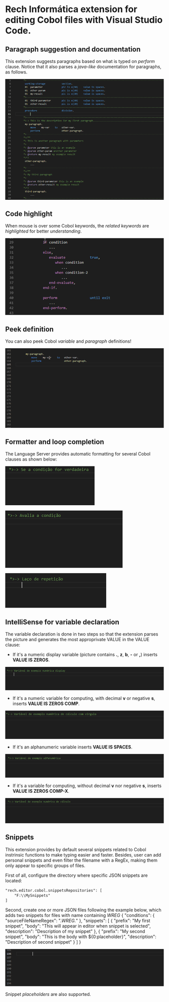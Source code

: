 # Rech Informática extension for editing Cobol files with Visual Studio Code.

## Paragraph suggestion and documentation
This extension suggests paragraphs based on what is typed on _perform_ clause. Notice that it also parses a _*java-like*_ documentation for paragraphs, as follows.

!['paragraph-suggestion' paragraph-suggestion](doc/suggestion/paragraph-suggestion.gif)

## Code highlight
When mouse is over some Cobol keywords, the *related keywords* are *highlighted* for better *understanding*.

!['highlight' highlight](doc/highlight/highlight.gif)

## Peek definition
You can also peek Cobol *variable* and *paragraph* definitions!

!['peek' peek](doc/peek-definition.gif)

## Formatter and loop completion
The Language Server provides automatic formatting for several Cobol clauses as shown below:

!['if' formatter](doc/formatter/if-formatter.gif)

!['evaluate' formatter](doc/formatter/evaluate-formatter.gif)

!['loog' completion](doc/intellisense/loop-intellisense.gif)

## IntelliSense for variable declaration
The variable declaration is done in two steps so that the extension parses the picture and generates the most approprivate VALUE in the VALUE clause:

* If it's a numeric display variable (picture contains **.**, **z**, **b**, **-** or **,**) inserts **VALUE IS ZEROS**.

![Display variable declaration](doc/variable/display-var-declaration.gif)

* If it's a numeric variable for computing, with decimal **v** or negative **s**, inserts **VALUE IS ZEROS COMP**.

![Computing variable with comma declaration](doc/variable/comma-numeric-var-declaration.gif)

* If it's an alphanumeric variable inserts **VALUE IS SPACES**.

![Alphanumeric variable declaration](doc/variable/alphanumeric-var-declaration.gif)

* If it's a  variable for computing, without decimal **v** nor negative **s**, inserts **VALUE IS ZEROS COMP-X**.

![Computing variable declaration](doc/variable/compute-var-declaration.gif)

## Snippets
This extension provides by default several snippets related to Cobol instrinsic functions to make typing easier and faster.
Besides, user can add personal snippets and even filter the filename with a RegEx, making them only appear to specific groups of files.

First of all, configure the directory where specific JSON snippets are located:

    "rech.editor.cobol.snippetsRepositories": [
        "F:\\MySnippets"
    ]

Second, create one or more JSON files following the example below, which adds two snippets for files with name containing _WREG_
{
    "conditions": {
        "sourceFileNameRegex": ".*WREG.*"
    },
    "snippets": [
        {
            "prefix": "My first snippet",
            "body": "This will appear in editor when snippet is selected",
            "description": "Description of my snippet"
        },
        {
            "prefix": "My second snippet",
            "body": "This is the body with ${0:placeholder}",
            "description": "Description of second snippet"
        }
   ]
}

![Personal snippets](doc/suggestion/snippet.gif)

Snippet _placeholders_ are also supported.
